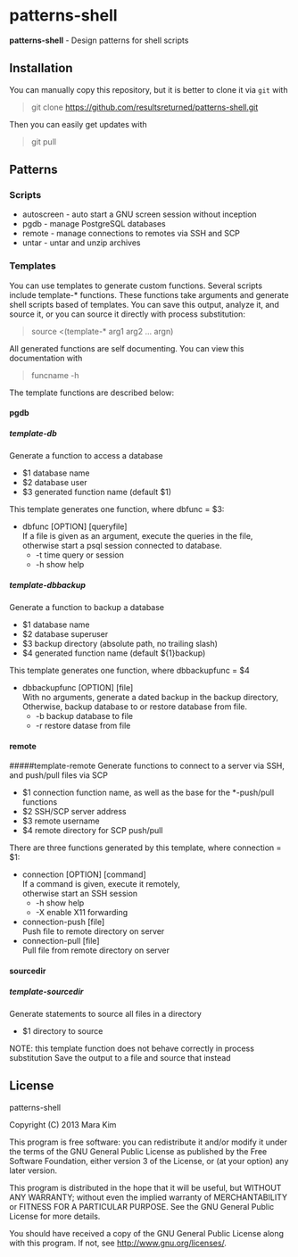 # patterns-shell

**patterns-shell** - Design patterns for shell scripts


## Installation

You can manually copy this repository, but it is better to clone it via `git` with

>git clone https://github.com/resultsreturned/patterns-shell.git

Then you can easily get updates with

>git pull


## Patterns

### Scripts
* autoscreen - auto start a GNU screen session without inception
* pgdb - manage PostgreSQL databases
* remote - manage connections to remotes via SSH and SCP
* untar - untar and unzip archives

### Templates

You can use templates to generate custom functions.  Several scripts include
template-\* functions.  These functions take arguments and generate shell scripts
based of templates. You can save this output, analyze it, and source it, or you
can source it directly with process substitution:

>source &lt;(template-\* arg1 arg2 ... argn)

All generated functions are self documenting.  You can view this documentation with

>funcname -h

The template functions are described below:

#### pgdb
##### template-db
Generate a function to access a database  
  * $1 database name
  * $2 database user
  * $3 generated function name (default $1)

This template generates one function, where dbfunc = $3:
  * dbfunc [OPTION] [queryfile]  
    If a file is given as an argument, execute the queries in the file,  
    otherwise start a psql session connected to database.
    * -t time query or session
    * -h show help  

##### template-dbbackup
Generate a function to backup a database
  * $1 database name
  * $2 database superuser
  * $3 backup directory (absolute path, no trailing slash)
  * $4 generated function name (default ${1}backup)

This template generates one function, where dbbackupfunc = $4
  * dbbackupfunc [OPTION] [file]  
    With no arguments, generate a dated backup in the backup directory,  
    Otherwise, backup database to or restore database from file.
    * -b backup database to file
    * -r restore datase from file

#### remote
#####template-remote
Generate functions to connect to a server via SSH, and push/pull files via SCP
* $1 connection function name, as well as the base for the \*-push/pull functions
* $2 SSH/SCP server address
* $3 remote username
* $4 remote directory for SCP push/pull

There are three functions generated by this template, where connection = $1:
  * connection [OPTION] [command]  
    If a command is given, execute it remotely,  
    otherwise start an SSH session
    * -h show help
    * -X enable X11 forwarding
  * connection-push [file]  
    Push file to remote directory on server
  * connection-pull [file]  
    Pull file from remote directory on server

#### sourcedir
##### template-sourcedir
Generate statements to source all files in a directory
* $1 directory to source

NOTE: this template function does not behave correctly in process substitution
Save the output to a file and source that instead


## License

patterns-shell

Copyright (C) 2013  Mara Kim

This program is free software: you can redistribute it and/or modify
it under the terms of the GNU General Public License as published by
the Free Software Foundation, either version 3 of the License, or
(at your option) any later version.

This program is distributed in the hope that it will be useful,
but WITHOUT ANY WARRANTY; without even the implied warranty of
MERCHANTABILITY or FITNESS FOR A PARTICULAR PURPOSE.  See the
GNU General Public License for more details.

You should have received a copy of the GNU General Public License
along with this program.  If not, see <http://www.gnu.org/licenses/>.
